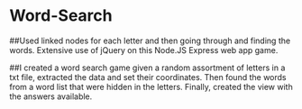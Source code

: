 # Word-Search
##Used linked nodes for each letter and then going through and finding the words. Extensive use of  jQuery on this Node.JS Express web app game.  

##I created a word search game given a random assortment of letters in a txt file, extracted the data and set their coordinates. Then found the words from a word list that were hidden in the letters. Finally, created the view with the answers available.

